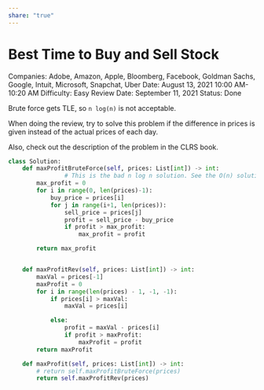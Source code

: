 ```yaml
---
share: "true"
---
```


# Best Time to Buy and Sell Stock

Companies: Adobe, Amazon, Apple, Bloomberg, Facebook, Goldman Sachs, Google, Intuit, Microsoft, Snapchat, Uber
Date: August 13, 2021 10:00 AM-10:20 AM
Difficulty: Easy
Review Date: September 11, 2021
Status: Done

Brute force gets TLE, so `n log(n)` is not acceptable.

When doing the review, try to solve this problem if the difference in prices is given instead of the actual prices of each day.

Also, check out the description of the problem in the CLRS book.

```python
class Solution:
    def maxProfitBruteForce(self, prices: List[int]) -> int:
				# This is the bad n log n solution. See the O(n) solution below.
        max_profit = 0
        for i in range(0, len(prices)-1):
            buy_price = prices[i]
            for j in range(i+1, len(prices)):
                sell_price = prices[j]
                profit = sell_price - buy_price
                if profit > max_profit:
                    max_profit = profit

        return max_profit


    def maxProfitRev(self, prices: List[int]) -> int:
        maxVal = prices[-1]
        maxProfit = 0
        for i in range(len(prices) - 1, -1, -1):
            if prices[i] > maxVal:
                maxVal = prices[i]

            else:
                profit = maxVal - prices[i]
                if profit > maxProfit:
                    maxProfit = profit
        return maxProfit

    def maxProfit(self, prices: List[int]) -> int:
        # return self.maxProfitBruteForce(prices)
        return self.maxProfitRev(prices)
```
